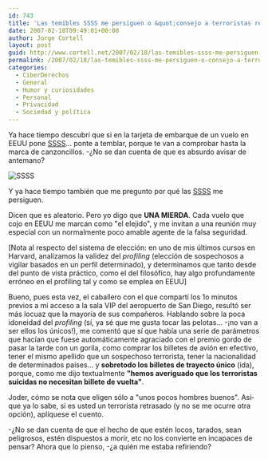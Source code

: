```yaml
---
id: 743
title: 'Las temibles SSSS me persiguen o &quot;consejo a terroristas retrasados&quot;'
date: 2007-02-18T09:49:01+00:00
author: Jorge Cortell
layout: post
guid: http://www.cortell.net/2007/02/18/las-temibles-ssss-me-persiguen-o-consejo-a-terroristas-retrasados/
permalink: /2007/02/18/las-temibles-ssss-me-persiguen-o-consejo-a-terroristas-retrasados/
categories:
  - CiberDerechos
  - General
  - Humor y curiosidades
  - Personal
  - Privacidad
  - Sociedad y polí­tica
---
```

Ya hace tiempo descubrí­ que si en la tarjeta de embarque de un vuelo en EEUU pone <a target="_blank" title="SSSS" href="http://neuroning.com/articles/2006/02/14/airport-security-jokes">SSSS</a>... ponte a temblar, porque te van a comprobar hasta la marca de canzoncillos. -¿No se dan cuenta de que es absurdo avisar de antemano?
  
![SSSS](http://farm1.static.flickr.com/154/393758155_c38eee6aef.jpg?v=1171783305 "SSSS")

Y ya hace tiempo también que me pregunto por qué las <a title="SS" target="_blank" href="http://en.wikipedia.org/wiki/Ss">SSSS</a> me persiguen.

Dicen que es aleatorio. Pero yo digo que **UNA MIERDA**. Cada vuelo que cojo en EEUU me marcan como "el elejido", y me invitan a una reunión muy especial con un normalmente poco amable agente de la falsa seguridad.

[Nota al respecto del sistema de elección: en uno de mis últimos cursos en Harvard, analizamos la validez del _profiling_ (elección de sospechosos a vigilar basados en un perfil determinado), y determinamos que tanto desde del punto de vista práctico, como el del filosófico, hay algo profundamente erróneo en el profiling tal y como se emplea en EEUU]

Bueno, pues esta vez, el caballero con el que compartí­ los 1o minutos previos a mi acceso a la sala VIP del aeropuerto de San Diego, resultó ser más locuaz que la mayorí­a de sus compañeros. Hablando sobre la poca idoneidad del _profiling_ (sí­, ya sé que me gusta tocar las pelotas... -¡no van a ser ellos los únicos!), me comentó que sí­ que habí­a una serie de parámetros que hací­an que fuese automáticamente agraciado con el premio gordo de pasar la tarde con un gorila, como comprar los billetes de avión en efectivo, tener el mismo apellido que un sospechoso terrorista, tener la nacionalidad de determinados paí­ses... y **sobretodo los billetes de trayecto único** (ida), porque, como me dijo textualmente **"hemos averiguado que los terroristas suicidas no necesitan billete de vuelta"**.

Joder, cómo se nota que eligen sólo a "unos pocos hombres buenos". Así­ que ya lo sabe, si es usted un terrorista retrasado (y no se me ocurre otra opción), aplí­quese el cuento.

-¿No se dan cuenta de que el hecho de que estén locos, tarados, sean peligrosos, estén dispuestos a morir, etc no los convierte en incapaces de pensar? Ahora que lo pienso, -¿a quién me estaba refiriendo?